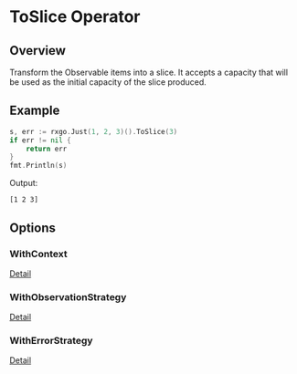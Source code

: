 # ToSlice Operator

## Overview

Transform the Observable items into a slice. It accepts a capacity that will be used as the initial capacity of the slice produced.

## Example

```go
s, err := rxgo.Just(1, 2, 3)().ToSlice(3)
if err != nil {
	return err
}
fmt.Println(s)
```

Output:

```
[1 2 3]
```

## Options

### WithContext

[Detail](options.md#withcontext)

### WithObservationStrategy

[Detail](options.md#withobservationstrategy)

### WithErrorStrategy

[Detail](options.md#witherrorstrategy)
